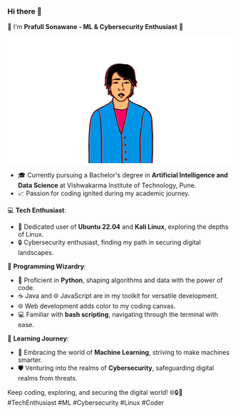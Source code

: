 ### Hi there 👋
🌟 I'm **Prafull Sonawane - ML & Cybersecurity Enthusiast** 🌟

  ![](https://github.com/prafuel/prafuel/blob/main/giphy.gif)

- 🎓 Currently pursuing a Bachelor's degree in **Artificial Intelligence and Data Science** at Vishwakarma Institute of Technology, Pune.
- 📈 Passion for coding ignited during my academic journey.

💻 **Tech Enthusiast**:
- 🐧 Dedicated user of **Ubuntu 22.04** and **Kali Linux**, exploring the depths of Linux.
- 🔒 Cybersecurity enthusiast, finding my path in securing digital landscapes.

🚀 **Programming Wizardry**:
- 🐍 Proficient in **Python**, shaping algorithms and data with the power of code.
- ☕ Java and 🌐 JavaScript are in my toolkit for versatile development.
- 🌐 Web development adds color to my coding canvas.
- 💻 Familiar with **bash scripting**, navigating through the terminal with ease.

🤖 **Learning Journey**:
- 🤖 Embracing the world of **Machine Learning**, striving to make machines smarter.
- 🛡️ Venturing into the realms of **Cybersecurity**, safeguarding digital realms from threats.

Keep coding, exploring, and securing the digital world! 🌐🔒🚀 #TechEnthusiast #ML #Cybersecurity #Linux #Coder
